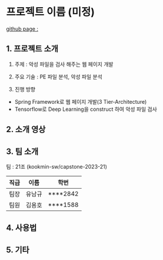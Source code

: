 # 프로젝트 이름 (미정)

[github page :](https://kookmin-sw.github.io/capstone-2023-21/)


## 1. 프로젝트 소개

1. 주제 : 악성 파일을 검사 해주는 웹 페이지 개발

2. 주요 기술 : PE 파일 분석, 악성 파일 분석

3. 진행 방향 
 - Spring Framework로 웹 페이지 개발(3 Tier-Architecture) 
 - Tensorflow로 Deep Learning을 construct 하여 악성 파일 검사 


## 2. 소개 영상



## 3. 팀 소개

팀 : 21조 (kookmin-sw/capstone-2023-21)

직급 | 이름 | 학번
---|---|---|
팀장 | 유남규 | ****2842
팀원 | 김용호 | ****1588

## 4. 사용법



## 5. 기타
